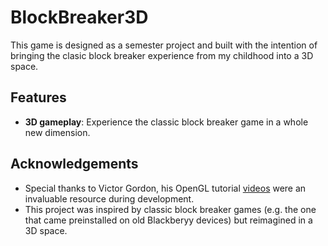 # BlockBreaker3D

This game is designed as a semester project and built with the intention of bringing the clasic block breaker experience from my childhood into a 3D space. 

## Features

- **3D gameplay**: Experience the classic block breaker game in a whole new dimension.

## Acknowledgements

- Special thanks to Victor Gordon, his OpenGL tutorial [videos](<https://www.youtube.com/watch?v=XpBGwZNyUh0&list=PLPaoO-vpZnumdcb4tZc4x5Q-v7CkrQ6M->) were an invaluable resource during development.
- This project was inspired by classic block breaker games (e.g. the one that came preinstalled on old Blackberyy devices) but reimagined in a 3D space.
